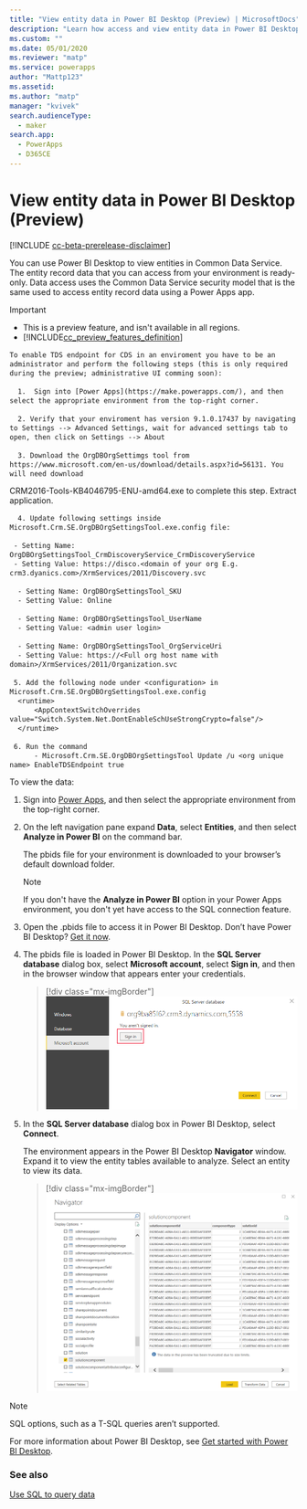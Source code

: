 ```yaml
---
title: "View entity data in Power BI Desktop (Preview) | MicrosoftDocs"
description: "Learn how access and view entity data in Power BI Desktop"
ms.custom: ""
ms.date: 05/01/2020
ms.reviewer: "matp"
ms.service: powerapps
author: "Mattp123"
ms.assetid: 
ms.author: "matp"
manager: "kvivek"
search.audienceType: 
  - maker
search.app: 
  - PowerApps
  - D365CE
---
```

# View entity data in Power BI Desktop (Preview)

[!INCLUDE [cc-beta-prerelease-disclaimer](../../includes/cc-beta-prerelease-disclaimer.md)]

You can use Power BI Desktop to view entities in Common Data Service. The entity
record data that you can access from your environment is ready-only. Data access
uses the Common Data Service security model that is the same used to access
entity record data using a Power Apps app.

> [!IMPORTANT]
> - This is a preview feature, and isn't available in all regions.
> - [!INCLUDE[cc_preview_features_definition](../../includes/cc-preview-features-definition.md)]


    To enable TDS endpoint for CDS in an enviroment you have to be an administrator and perform the following steps (this is only required during the preview; administrative UI comming soon):
    
      1.  Sign into [Power Apps](https://make.powerapps.com/), and then select the appropriate environment from the top-right corner.
      
      2. Verify that your enviroment has version 9.1.0.17437 by navigating to Settings --> Advanced Settings, wait for advanced settings tab to open, then click on Settings --> About
      
      3. Download the OrgDBOrgSettimgs tool from https://www.microsoft.com/en-us/download/details.aspx?id=56131. You will need download 
CRM2016-Tools-KB4046795-ENU-amd64.exe to complete this step. Extract application.

      4. Update following settings inside Microsoft.Crm.SE.OrgDBOrgSettingsTool.exe.config file:

     - Setting Name: OrgDBOrgSettingsTool_CrmDiscoveryService_CrmDiscoveryService    
     - Setting Value: https://disco.<domain of your org E.g. crm3.dyanics.com>/XrmServices/2011/Discovery.svc

      - Setting Name: OrgDBOrgSettingsTool_SKU   
      - Setting Value: Online
      
      - Setting Name: OrgDBOrgSettingsTool_UserName 
      - Setting Value: <admin user login>
      
      - Setting Name: OrgDBOrgSettingsTool_OrgServiceUri 
      - Setting Value: https://<Full org host name with domain>/XrmServices/2011/Organization.svc
      
     5. Add the following node under <configuration> in Microsoft.Crm.SE.OrgDBOrgSettingsTool.exe.config
      <runtime>
          <AppContextSwitchOverrides value="Switch.System.Net.DontEnableSchUseStrongCrypto=false"/>
      </runtime>
      
     6. Run the command     
          - Microsoft.Crm.SE.OrgDBOrgSettingsTool Update /u <org unique name> EnableTDSEndpoint true
          
To view the data:

1.  Sign into [Power Apps](https://make.powerapps.com/), and then select the
    appropriate environment from the top-right corner.

2.  On the left navigation pane expand **Data**, select **Entities**, and then
    select **Analyze in Power BI** on the command bar.

    The pbids file for your environment is downloaded to your browser’s default download folder.
    
    > [!NOTE]
    > If you don't have the **Analyze in Power BI** option in your Power Apps environment, you don't yet have access to the SQL connection feature.

3.  Open the .pbids file to access it in Power BI Desktop. Don’t have Power BI
    Desktop? [Get it now](https://powerbi.microsoft.com/downloads/).

4.  The pbids file is loaded in Power BI Desktop. In the **SQL Server database**
    dialog box, select **Microsoft account**, select **Sign in**, and then in
    the browser window that appears enter your credentials.

    > [!div class="mx-imgBorder"] 
    > ![](media/power-bi-environment-signin.png)

5.  In the **SQL Server database** dialog box in Power BI Desktop, select
    **Connect**.

    The environment appears in the Power BI Desktop **Navigator** window. Expand
    it to view the entity tables available to analyze. Select an entity to view
    its data.

    > [!div class="mx-imgBorder"] 
    > ![](media/entity-record-data-displayed.png)

> [!NOTE]
> SQL options, such as a T-SQL queries aren’t supported.

For more information about Power BI Desktop, see [Get started with Power BI Desktop](/power-bi/desktop-getting-started).

### See also
[Use SQL to query data](../../developer/common-data-service/cds-sql-query.md)
